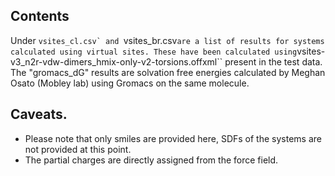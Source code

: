 ## Contents

Under ``vsites_cl.csv` and ``vsites_br.csv`` are a list of results for systems calculated using virtual sites.
These have been calculated using ``vsites-v3_n2r-vdw-dimers_hmix-only-v2-torsions.offxml`` present in the test data.
The "gromacs_dG" results are solvation free energies calculated by Meghan Osato (Mobley lab) using Gromacs on the same molecule.

## Caveats.

- Please note that only smiles are provided here, SDFs of the systems are not provided at this point.
- The partial charges are directly assigned from the force field.

